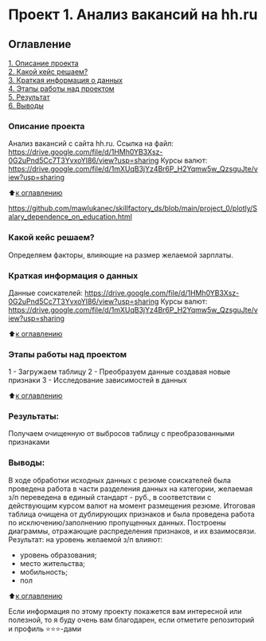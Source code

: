 # Проект 1. Анализ вакансий на hh.ru

## Оглавление  
[1. Описание проекта](https://github.com/mawlukanec/sf_new/blob/main/project_0/README.md#Описание-проекта)  
[2. Какой кейс решаем?](https://github.com/mawlukanec/sf_new/blob/main/project_0/README.md#Какой-кейс-решаем)  
[3. Краткая информация о данных](https://github.com/mawlukanec/sf_new/blob/main/project_0/README.md#Краткая-информация-о-данных)  
[4. Этапы работы над проектом](https://github.com/mawlukanec/sf_new/blob/main/project_0/README.md#Этапы-работы-над-проектом)  
[5. Результат](https://github.com/mawlukanec/sf_new/blob/main/project_0/README.md#Результат)    
[6. Выводы](https://github.com/mawlukanec/sf_new/blob/main/project_0/README.md#Выводы) 

### Описание проекта   
Анализ вакансий с сайта hh.ru. Ссылка на файл: https://drive.google.com/file/d/1HMh0YB3Xsz-0G2uPnd5Cc7T3YvxoYI86/view?usp=sharing
Курсы валют: https://drive.google.com/file/d/1mXUqB3jYz4Br6P_H2Yqmw5w_QzsguJte/view?usp=sharing

:arrow_up:[к оглавлению](https://github.com/mawlukanec/sf_new/blob/main/project_0/README.md#Оглавление)

https://github.com/mawlukanec/skillfactory_ds/blob/main/project_0/plotly/Salary_dependence_on_education.html
### Какой кейс решаем?
Определяем факторы, влияющие на размер желаемой зарплаты.

### Краткая информация о данных

Данные соискателей: https://drive.google.com/file/d/1HMh0YB3Xsz-0G2uPnd5Cc7T3YvxoYI86/view?usp=sharing
Курсы валют: https://drive.google.com/file/d/1mXUqB3jYz4Br6P_H2Yqmw5w_QzsguJte/view?usp=sharing
  
:arrow_up:[к оглавлению](https://github.com/mawlukanec/sf_new/blob/main/project_0/README.md#Оглавление)


### Этапы работы над проектом  
1 - Загружаем таблицу
2 - Преобразуем данные создавая новые признаки
3 - Исследование зависимостей в данных

:arrow_up:[к оглавлению](https://github.com/mawlukanec/sf_new/blob/main/project_0/README.md#Оглавление)


### Результаты:
Получаем очищенную от выбросов таблицу с преобразованными признаками


### Выводы:  
В ходе обработки исходных данных с резюме соискателей была проведена работа в части разделения данных на категории, желаемая з/п переведена в единый стандарт - руб., в соответствии с действующим курсом валют на момент размещения резюме. Итоговая таблица очищена от дублирующих признаков и была проведена работа по исключению/заполнению пропущенных данных. Построены диаграммы, отражающие распределения признаков, и их взаимосвязи.
Результат: на уровень желаемой з/п влияют:
- уровень образования;
- место жительства;
- мобильность;
- пол

:arrow_up:[к оглавлению](https://github.com/mawlukanec/sf_new/blob/main/project_0/README.md#Оглавление)


Если информация по этому проекту покажется вам интересной или полезной, то я буду очень вам благодарен, если отметите репозиторий и профиль ⭐️⭐️⭐️-дами